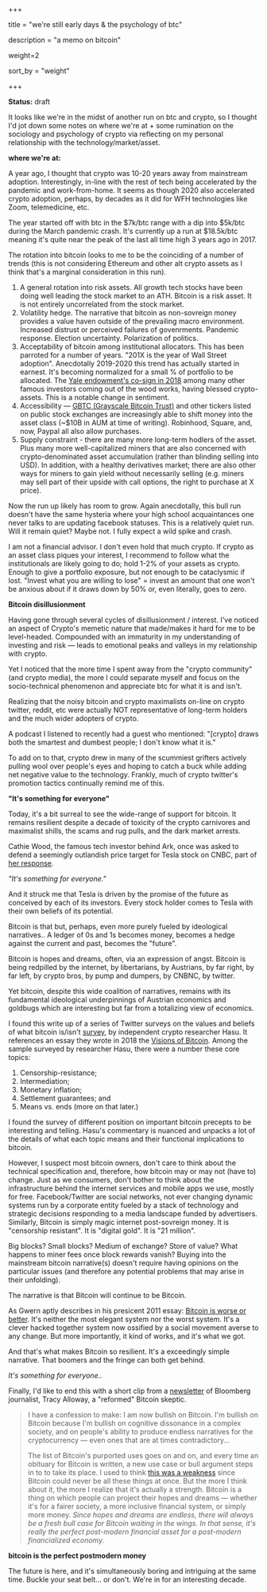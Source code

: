 +++

 title = "we're still early days & the psychology of btc" 

description = "a memo on bitcoin" 

weight=2 

sort_by = "weight"

+++

**Status:** draft

It looks like we're in the midst of another run on btc and crypto, so I thought I'd jot down some notes on where we're at + some rumination on the sociology and psychology of crypto via reflecting on my personal relationship with the technology/market/asset. 

**where we're at:**

A year ago, I thought that crypto was 10-20 years away from mainstream adoption. Interestingly, in-line with the rest of tech being accelerated by the pandemic and work-from-home. It seems as though 2020 also accelerated crypto adoption, perhaps, by decades as it did for WFH technologies like Zoom, telemedicine, etc.

The year started off with btc in the $7k/btc range with a dip into $5k/btc during the March pandemic crash. It's currently up a run at $18.5k/btc meaning it's quite near the peak of the last all time high 3 years ago in 2017.  

The rotation into bitcoin looks to me to be the coinciding of a number of trends (this is not considering Ethereum and other alt crypto assets as I think that's a marginal consideration in this run).

1. A general rotation into risk assets. All growth tech stocks have been doing  well leading the stock market to an ATH. Bitcoin is a risk asset. It is not entirely uncorrelated from the stock market. 
2. Volatility hedge. The narrative that bitcoin as non-sovreign money provides a value haven outside of the prevailing macro environment.  Increased distrust or perceived failures of govenrments. Pandemic response. Election uncertainty. Polarization of politics.
3. Acceptability of bitcoin among institutional allocators. This has been parroted for a number of years. "201X is the year of Wall Street adoption". Anecdotally 2019-2020 this trend has actually started in earnest. It's becoming normalized for a small % of portfolio to be allocated. The [Yale endowment's co-sign in 2018](https://www.bloomberg.com/news/articles/2018-10-05/yale-is-said-to-invest-in-crypto-fund-that-raised-400-million)  among many other famous investors coming out of the wood works, having blessed crypto-assets. This is a notable change in sentiment.
4. Accessibility — [GBTC (Grayscale Bitcoin Trust)](https://grayscale.co/bitcoin-trust/) and other tickers listed on public stock exchanges are increasingly able to shift money into the asset class (~$10B in AUM at time of writing). Robinhood, Square, and, now, Paypal all also allow purchases.
5. Supply constraint - there are many more long-term hodlers of the asset. Plus many more well-capitalized miners that are also concerned with crypto-denominated asset accumulation (rather than blinding selling into USD). In addition, with a healthy derivatives market; there are also other ways for miners to gain yield without necessarily selling  (e.g. miners may sell part of their upside with call options, the right to purchase at X price). 

Now the run up likely has room to grow. Again anecdotally, this bull run doesn't have the same hysteria where your high school acquaintances one never talks to are updating facebook statuses. This is a relatively quiet run. Will it remain quiet? Maybe not. I fully expect a wild spike and crash.

I am not a financial advisor. I don't even hold that much crypto. If crypto as an asset class piques your interest, I recommend to follow what the institutionals are likely going to do; hold 1-2% of your assets as crypto. Enough to give a portfolio exposure, but not enough to be cataclysmic if lost. "Invest what you are willing to lose" = invest an amount that one won't be anxious about if it draws down by 50% or, even literally, goes to zero.

**Bitcoin disillusionment** 

Having gone through several cycles of disillusionment / interest. I've noticed an aspect of Crypto's memetic nature that made/makes it hard for me to be level-headed. Compounded with an immaturity in my understanding of investing and risk — leads to emotional peaks and valleys in my relationship with crypto. 

Yet I noticed that the more time I spent away from the "crypto community" (and crypto media), the more I could separate myself and focus on the socio-technical phenomenon and appreciate btc for what it is and isn't. 

Realizing that the noisy bitcoin and crypto maximalists on-line on crypto twitter, reddit, etc were actually NOT representative of long-term holders and the much wider adopters of crypto. 

A podcast I listened to recently had a guest who mentioned: "[crypto] draws both the smartest and dumbest people; I don't know what it is."

To add on to that, crypto drew in many of the scummiest grifters actively pulling wool over people's eyes and hoping to catch a buck while adding net negative value to the technology. Frankly, much of crypto twitter's promotion tactics continually remind me of this. 

**"It's something for everyone"** 

Today, it's a bit surreal to see the wide-range of support for bitcoin. It remains resilient despite a decade of toxicity of the crypto carnivores and maximalist shills, the scams and rug pulls, and the dark market arrests. 

Cathie Wood, the famous tech investor behind Ark, once was asked to defend a seemingly outlandish price target for Tesla stock on CNBC, part of [her response](https://www.cnbc.com/2019/05/04/tesla-could-go-even-higher-than-our-4000-price-target-fund-manager.html).  

*"It's something for everyone."*

And it struck me that Tesla is driven by the promise of the future as conceived by each of its investors. Every stock holder comes to Tesla with their own beliefs of its potential. 

Bitcoin is that but, perhaps, even more purely fueled by ideological narratives.. A ledger of 0s and 1s becomes money, becomes a hedge against the current and past, becomes the "future". 

Bitcoin is hopes and dreams, often, via an expression of angst. Bitcoin is being redpilled by the internet, by libertarians, by Austrians, by far right, by far left, by crypto bros, by pump and dumpers, by CNBNC, by twitter.

Yet bitcoin, despite this wide coalition of narratives, remains with its fundamental ideological underpinnings of Austrian economics and goldbugs which are interesting but far from a totalizing view of economics.

I found this write up of a series of Twitter surveys on the values and beliefs of what bitcoin is/isn't [survey](https://insights.deribit.com/market-research/exploring-bitcoins-core-values-and-why-we-defend-them/), by independent crypto researcher Hasu.  It references an essay they wrote in 2018 the [Visions of Bitcoin](https://uncommoncore.co/visions-of-bitcoin-how-major-bitcoin-narratives-changed-over-time/). Among the sample surveyed by researcher Hasu, there were a number these core topics:

1. Censorship-resistance;
2. Intermediation;
3. Monetary inflation;
4. Settlement guarantees; and
5. Means vs. ends (more on that later.)

I found the survey of different position on important bitcoin precepts to be interesting and telling. Hasu's commentary is nuanced and unpacks a lot of the details of what each topic means and their functional implications to bitcoin.

However, I suspect most bitcoin owners, don't care to think about the technical specification and, therefore, how bitcoin may or may not (have to) change. Just as we consumers, don't bother to think about the infrastructure behind the internet services and mobile apps we use, mostly for free. Facebook/Twitter are social networks, not ever changing dynamic systems run by a corporate entity fueled by a stack of technology and strategic decisions responding to a media landscape funded by advertisers. Similarly, Bitcoin is simply magic internet post-sovreign money. It is "censorship resistant". It is "digital gold". It is "21 million".  

Big blocks? Small blocks? Medium of exchange? Store of value? What happens to miner fees once block rewards vanish? Buying into the mainstream bitcoin narrative(s) doesn't require having opinions on the particular issues (and therefore any potential problems that may arise in their unfolding).

The narrative is that Bitcoin will continue to be Bitcoin. 

As Gwern aptly describes in his presicent 2011 essay: [Bitcoin is worse or better](https://www.gwern.net/Bitcoin-is-Worse-is-Better). It's neither the most elegant system nor the worst system. It's a clever hacked together system now ossified by a social movement averse to any change. But more importantly, it kind of works, and it's what we got.

And that's what makes Bitcoin so resilient. It's a exceedingly simple narrative. That boomers and the fringe can both get behind. 

*It's something for everyone..*

Finally, I'd like to end this with a short clip from a [newsletter](https://www.bloomberg.com/news/newsletters/2020-11-02/five-things-you-need-to-know-to-start-your-day-kh157q4g) of Bloomberg journalist, Tracy Alloway, a "reformed" Bitcoin skeptic. 

> I have a confession to make: I am now bullish on Bitcoin. I'm bullish on Bitcoin because I'm bullish on cognitive dissonance in a complex society, and on people's ability to produce endless narratives for the cryptocurrency — even ones that are at times contradictory...
>
> The list of Bitcoin's purported uses goes on and on, and every time an obituary for Bitcoin is written, a new use case or bull argument steps in to to take its place. I used to think [this was a weakness](https://www.bloomberg.com/news/features/2018-12-13/where-does-bitcoin-go-from-here?sref=frV97TwV) since Bitcoin could never be all these things at once. But the more I think about it, the more I realize that it's actually a strength. Bitcoin is a thing on which people can project their hopes and dreams — whether it's for a fairer society, a more inclusive financial system, or simply more money. *Since hopes and dreams are endless, there will always be a fresh bull case for Bitcoin waiting in the wings. In that sense, it's really the perfect post-modern financial asset for a post-modern financialized economy.*

**bitcoin is the perfect postmodern money**

The future is here, and it's simultaneously boring and intriguing at the same time. Buckle your seat belt... or don't. We're in for an interesting decade.

